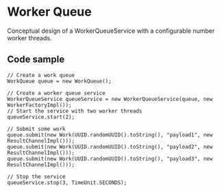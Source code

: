 Worker Queue
============
Conceptual design of a WorkerQueueService with a configurable number worker threads.

Code sample
-----------


    // Create a work queue
    WorkQueue queue = new WorkQueue();

    // Create a worker queue service
    WorkerQueueService queueService = new WorkerQueueService(queue, new WorkerFactoryImpl());
    // Start the service with two worker threads
    queueService.start(2);

    // Submit some work
    queue.submit(new Work(UUID.randomUUID().toString(), "payload1", new ResultChannelImpl()));
    queue.submit(new Work(UUID.randomUUID().toString(), "payload2", new ResultChannelImpl()));
    queue.submit(new Work(UUID.randomUUID().toString(), "payload3", new ResultChannelImpl()));

    // Stop the service
    queueService.stop(3, TimeUnit.SECONDS);
